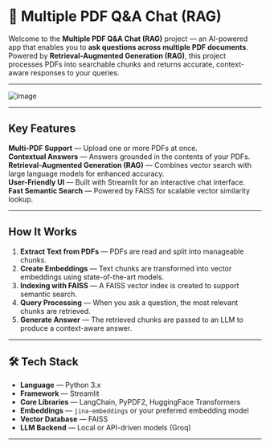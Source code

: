 # 📄 Multiple PDF Q&A Chat (RAG)

Welcome to the **Multiple PDF Q&A Chat (RAG)** project — an AI-powered app that enables you to **ask questions across multiple PDF documents**. Powered by **Retrieval-Augmented Generation (RAG)**, this project processes PDFs into searchable chunks and returns accurate, context-aware responses to your queries.

---
![image](https://github.com/user-attachments/assets/509c4f6a-d8ad-40ab-bdfc-cb634273fa46)

---

##  Key Features
 **Multi-PDF Support** — Upload one or more PDFs at once.  
 **Contextual Answers** — Answers grounded in the contents of your PDFs.  
 **Retrieval-Augmented Generation (RAG)** — Combines vector search with large language models for enhanced accuracy.  
 **User-Friendly UI** — Built with Streamlit for an interactive chat interface.  
 **Fast Semantic Search** — Powered by FAISS for scalable vector similarity lookup.

---

##  How It Works
1.  **Extract Text from PDFs** — PDFs are read and split into manageable chunks.
2.  **Create Embeddings** — Text chunks are transformed into vector embeddings using state-of-the-art models.
3. **Indexing with FAISS** — A FAISS vector index is created to support semantic search.
4.  **Query Processing** — When you ask a question, the most relevant chunks are retrieved.
5.  **Generate Answer** — The retrieved chunks are passed to an LLM to produce a context-aware answer.

---

## 🛠️ Tech Stack
- **Language** — Python 3.x
- **Framework** — Streamlit
- **Core Libraries** — LangChain, PyPDF2, HuggingFace Transformers
- **Embeddings** — `jina-embeddings` or your preferred embedding model
- **Vector Database** — FAISS
- **LLM Backend** — Local or API-driven models (Groq)
  
---
